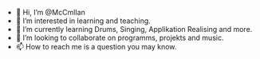- 👋 Hi, I’m @McCmlIan
- 👀 I’m interested in learning and teaching.
- 🌱 I’m currently learning Drums, Singing, Applikation Realising and more.
- 💞️ I’m looking to collaborate on programms, projekts and music.
- 📫 How to reach me is a question you may know.

<!---
McCmlIan/McCmlIan is a ✨ special ✨ repository because its `README.md` (this file) appears on your GitHub profile.
You can click the Preview link to take a look at your changes.
--->
